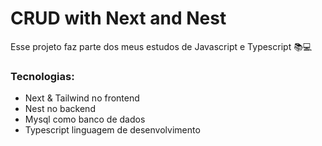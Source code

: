 # CRUD with Next and Nest
Esse projeto faz parte dos meus estudos de Javascript e Typescript 📚💻
### Tecnologias:
- Next & Tailwind no frontend
- Nest no backend
- Mysql como banco de dados
- Typescript linguagem de desenvolvimento
